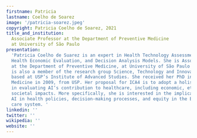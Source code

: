```yaml
---
firstname: Patricia
lastname: Coelho de Soarez
image: '/patricia-soarez.jpeg'
copyright: Patricia Coelho de Soarez, 2021
title_and_institution:
  Associate Professor at the Department of Preventive Medicine
  at University of São Paulo
presentation:
  'Patricia Coelho de Suarez is an expert in Health Technology Assessment,
  Health Economic Evaluation, and Decision Analysis Models. She is Associate Professor
  at the Department of Preventive Medicine, at University of São Paulo (USP). She
  is also a member of the research group Science, Technology and Innovation in Health,
  based at USP’s Institute of Advanced Studies. She received her PhD in Preventive
  Medicine in 2009, from USP. Her proposal for ICA4 is to adopt a holistic standpoint
  in evaluating AI’s contribution to healthcare, including economic, ethical, and
  societal impacts. More specifically, she is interested in the implications of incorporating
  AI in health policies, decision-making processes, and equity in the Brazilian health
  care system. '
linkedin: ''
twitter: ''
wikipedia: ''
website: ''
---
```

